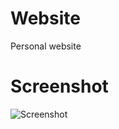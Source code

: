# Website
Personal website
# Screenshot
![Screenshot](https://lh3.googleusercontent.com/-zZLqpL7u6TI/XCREQ8lr1HI/AAAAAAAAOoU/6cDyjNdVXtEgJGQOml1JGAbV_15873vkACLcBGAs/s0/Screenshot_2018-12-26_20-16-48.png)
